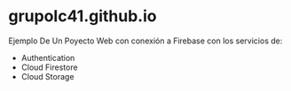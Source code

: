 # grupoIc41.github.io
Ejemplo De Un Poyecto Web con conexión a Firebase con los servicios de:
- Authentication
- Cloud Firestore
- Cloud Storage 
